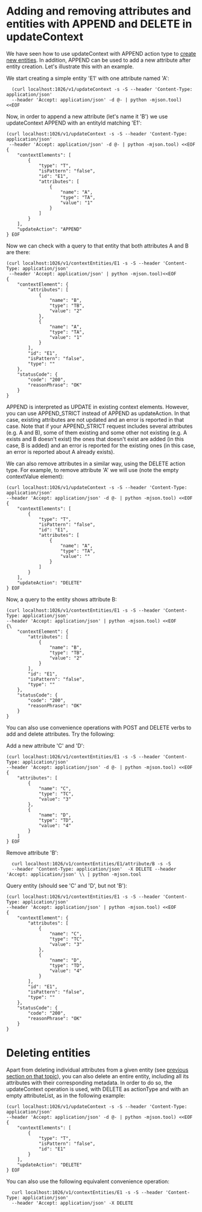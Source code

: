 # Adding and removing attributes and entities with APPEND and DELETE in updateContext

We have seen how to use updateContext with APPEND action type to [create
new entities](walkthrough_apiv1.md#entity-creation). In addition, APPEND can be
used to add a new attribute after entity creation. Let's illustrate this
with an example.

We start creating a simple entity 'E1' with one attribute named 'A':

      (curl localhost:1026/v1/updateContext -s -S --header 'Content-Type: application/json' 
      --header 'Accept: application/json' -d @- | python -mjson.tool) <<EOF
                                                                                                                    
  
Now, in order to append a new attribute (let's name it 'B') we use
updateContext APPEND with an entityId matching 'E1':

```
(curl localhost:1026/v1/updateContext -s -S --header 'Content-Type: application/json' 
 --header 'Accept: application/json' -d @- | python -mjson.tool) <<EOF
{
    "contextElements": [
        {
            "type": "T",
            "isPattern": "false",
            "id": "E1",
            "attributes": [
                {
                    "name": "A",
                    "type": "TA",
                    "value": "1"
                }
            ]
        }
    ],
    "updateAction": "APPEND"
} EOF                                                                                                                      
``` 
Now we can check with a query to that entity that both attributes A and
B are there:

``` 
(curl localhost:1026/v1/contextEntities/E1 -s -S --header 'Content-Type: application/json' 
 --header 'Accept: application/json' | python -mjson.tool)<<EOF
{
    "contextElement": {
        "attributes": [
            {
                "name": "B",
                "type": "TB",
                "value": "2"
            },
            {
                "name": "A",
                "type": "TA",
                "value": "1"
            }
        ],
        "id": "E1",
        "isPattern": "false",
        "type": ""
    },
    "statusCode": {
        "code": "200",
        "reasonPhrase": "OK"
    }
}
``` 


APPEND is interpreted as UPDATE in existing context elements. However, you can use APPEND_STRICT instead of APPEND as updateAction. In that case,
existing attributes are not updated and an error is reported in that case. Note that if your APPEND_STRICT request includes several attributes
(e.g. A and B), some of them existing and some other not existing (e.g. A exists and B doesn't exist) the ones that doesn't exist are added (in
this case, B is added) and an error is reported for the existing ones (in this case, an error is reported about A already exists).


We can also remove attributes in a similar way, using the DELETE action
type. For example, to remove attribute 'A' we will use (note the empty
contextValue element):

```
(curl localhost:1026/v1/updateContext -s -S --header 'Content-Type: application/json' 
--header 'Accept: application/json' -d @- | python -mjson.tool) <<EOF
{
    "contextElements": [
        {
            "type": "T",
            "isPattern": "false",
            "id": "E1",
            "attributes": [
                {
                    "name": "A",
                    "type": "TA",
                    "value": ""
                }
            ]
        }
    ],
    "updateAction": "DELETE"
} EOF                                                                                                                      
```

Now, a query to the entity shows attribute B:

```
(curl localhost:1026/v1/contextEntities/E1 -s -S --header 'Content-Type: application/json' 
--header 'Accept: application/json' | python -mjson.tool) <<EOF
{\
    "contextElement": {
        "attributes": [
            {
                "name": "B",
                "type": "TB",
                "value": "2"
            }
        ],
        "id": "E1",
        "isPattern": "false",
        "type": ""
    },
    "statusCode": {
        "code": "200",
        "reasonPhrase": "OK"
    }
}
```
        
  
You can also use convenience operations with POST and DELETE verbs to
add and delete attributes. Try the following:

Add a new attribute 'C' and 'D':

```
(curl localhost:1026/v1/contextEntities/E1 -s -S --header 'Content-Type: application/json' 
--header 'Accept: application/json' -d @- | python -mjson.tool) <<EOF
{
    "attributes": [
        {
            "name": "C",
            "type": "TC",
            "value": "3"
        },
        {
            "name": "D",
            "type": "TD",
            "value": "4"
        }
    ]
} EOF
```      

Remove attribute 'B':

      curl localhost:1026/v1/contextEntities/E1/attribute/B -s -S
      --header 'Content-Type: application/json'  -X DELETE --header 'Accept: application/json' \\ | python -mjson.tool

Query entity (should see 'C' and 'D', but not 'B'):

```  
(curl localhost:1026/v1/contextEntities/E1 -s -S --header 'Content-Type: application/json' 
--header 'Accept: application/json' | python -mjson.tool) <<EOF
{
    "contextElement": {
        "attributes": [
            {
                "name": "C",
                "type": "TC",
                "value": "3"
            },
            {
                "name": "D",
                "type": "TD",
                "value": "4"
            }
        ],
        "id": "E1",
        "isPattern": "false",
        "type": ""
    },
    "statusCode": {
        "code": "200",
        "reasonPhrase": "OK"
    }
}   
``` 

# Deleting entities

Apart from deleting individual attributes from a given entity (see
[previous section on that
topic](#adding-and-removing-attributes-with-append-and-delete-in-updatecontext)),
you can also delete an entire entity, including all its attributes with
their corresponding metadata. In order to do so, the updateContext
operation is used, with DELETE as actionType and with an empty
attributeList, as in the following example:

```
(curl localhost:1026/v1/updateContext -s -S --header 'Content-Type: application/json'
--header 'Accept: application/json' -d @- | python -mjson.tool) <<EOF
{
    "contextElements": [
        {
            "type": "T",
            "isPattern": "false",
            "id": "E1"
        }
    ],
    "updateAction": "DELETE"
} EOF  
``` 
 
You can also use the following equivalent convenience operation:

      curl localhost:1026/v1/contextEntities/E1 -s -S --header 'Content-Type: application/json' 
      --header 'Accept: application/json' -X DELETE


